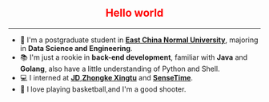 <h2 style="text-align:center;color:red">Hello world</h2>


---

- 🏫 I'm a postgraduate student in **<a href="https://www.ecnu.edu.cn/">East China Normal University</a>**, majoring in **Data Science and Engineering**.
- 📚 I'm just a rookie  in **back-end development**, familiar with **Java** and **Golang**, also have a little understanding of Python and Shell.
- 💻 I interned at **<a href="https://www.jd.com/">JD</a>**,**<a href="http://www.geovis.com.cn/">Zhongke Xingtu</a>** and **<a href="https://www.sensetime.com/cn/">SenseTime</a>**.
- 🏀 I love playing basketball,and I'm a good shooter.



